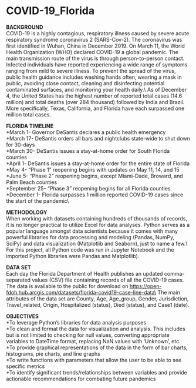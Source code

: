 # COVID-19_Florida
**BACKGROUND**\
COVID-19 is a highly contagious, respiratory illness caused by severe acute respiratory syndrome coronavirus 2 (SARS-Cov-2). The coronavirus was first identified in Wuhan, China in December 2019. On March 11, the World Health Organization (WHO) declared COVID-19 a global pandemic. The main transmission route of the virus is through person-to-person contact. Infected individuals have reported experiencing a wide range of symptoms ranging from mild to severe illness. To prevent the spread of the virus, public health guidance includes washing hands often, wearing a mask in public, avoiding close contact, cleaning and disinfecting potential contaminated surfaces, and monitoring your health daily.\ 
As of December 4, the United States has the highest number of reported total cases (14.6 million) and total deaths (over 284 thousand) followed by India and Brazil. More specifically, Texas, California, and Florida have each surpassed one million total cases.

**FLORIDA TIMELINE**\
*March 1- Governor DeSantis declares a public health emergency\
*March 17- DeSantis orders all bars and nightclubs state-wide to shut down for 30-days\
*March 30- DeSantis issues a stay-at-home order for South Florida counties\
*April 1- DeSantis issues a stay-at-home order for the entire state of Florida\
*May 4- “Phase 1” reopening begins with updates on May 11, 14, and 15\
*June 5- “Phase 2” reopening begins, except Miami-Dade, Broward, and Palm Beach counties\
*September 25- “Phase 3” reopening begins for all Florida counties\
*December 1- Florida surpasses 1 million reported COVID-19 cases since the start of the pandemic\

**METHODOLOGY**\
When working with datasets containing hundreds of thousands of records, it is no longer practical to utilize Excel for data analyses. Python serves as a popular language amongst data scientists because it comes with many powerful libraries for data processing and modeling (Pandas, NumPy, SciPy) and data visualization (Matplotlib and Seaborn), just to name a few.\ For this project, all Python code was run in Jupyter Notebook and the imported Python libraries were Pandas and Matplotlib). 

**DATA SET**\
Each day the Florida Department of Health publishes an updated comma-separated values (CSV) file containing records of all the COVID-19 cases. The data is available to the public for download on https://open-fdoh.hub.arcgis.com/datasets/florida-covid19-case-line-data\
The main attributes of the data set are County, Age, Age_group, Gender, Jurisdiction, Travel_related, Origin, Hospitalized (status), Died (status), and Case1 (date).

**OBJECTIVES**\
*To leverage Python’s libraries for data analysis purposes\
*To clean and format the data for visualization and analysis. This includes but is not limited to checking for null values, converting appropriate variables to DateTime format, replacing NaN values with ‘Unknown’, etc.\
*To provide graphical representations of the data in the form of bar charts, histograms, pie charts, and line graphs\
*To write functions with parameters that allow the user to be able to see specific metrics\
*To identify significant trends/relationships between variables and provide actionable recommendations for combating future pandemics
